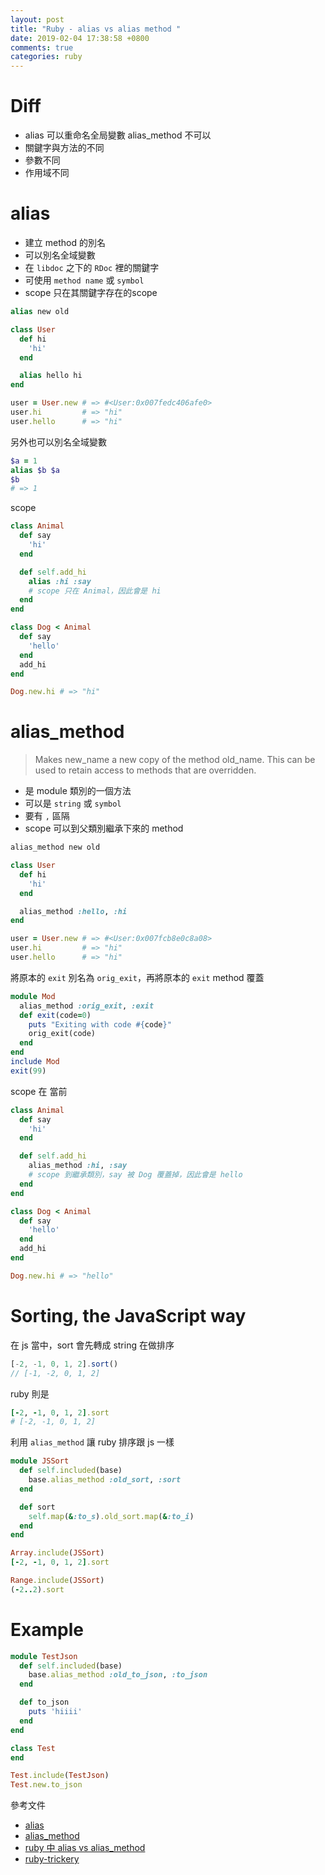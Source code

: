 ```yaml
---
layout: post
title: "Ruby - alias vs alias method "
date: 2019-02-04 17:38:58 +0800
comments: true
categories: ruby
---
```


<!-- more -->

# Diff

* alias 可以重命名全局變數 alias_method 不可以
* 關鍵字與方法的不同
* 參數不同
* 作用域不同

# alias

* 建立 method 的別名
* 可以別名全域變數
* 在 `libdoc` 之下的 `RDoc` 裡的關鍵字
* 可使用 `method name` 或 `symbol`
* scope 只在其關鍵字存在的scope

```ruby
alias new old
```

```ruby
class User
  def hi
    'hi'
  end

  alias hello hi
end

user = User.new # => #<User:0x007fedc406afe0>
user.hi         # => "hi"
user.hello      # => "hi"
```

另外也可以別名全域變數

```ruby
$a = 1
alias $b $a
$b
# => 1
```
scope

```ruby
class Animal
  def say
    'hi'
  end

  def self.add_hi
    alias :hi :say
    # scope 只在 Animal，因此會是 hi
  end
end

class Dog < Animal
  def say
    'hello'
  end
  add_hi
end

Dog.new.hi # => "hi"
```

# alias_method

> Makes new_name a new copy of the method old_name. This can be used to retain access to methods that are overridden.

* 是 module 類別的一個方法
* 可以是 `string` 或 `symbol`
* 要有 `,` 區隔
* scope 可以到父類別繼承下來的 method

```ruby
alias_method new old
```

```ruby
class User
  def hi
    'hi'
  end

  alias_method :hello, :hi
end

user = User.new # => #<User:0x007fcb8e0c8a08>
user.hi         # => "hi"
user.hello      # => "hi"
```

將原本的 `exit` 別名為 `orig_exit`，再將原本的 `exit` method 覆蓋

```ruby
module Mod
  alias_method :orig_exit, :exit
  def exit(code=0)
    puts "Exiting with code #{code}"
    orig_exit(code)
  end
end
include Mod
exit(99)
```

scope 在 當前

```ruby
class Animal
  def say
    'hi'
  end

  def self.add_hi
    alias_method :hi, :say
    # scope 到繼承類別，say 被 Dog 覆蓋掉，因此會是 hello
  end
end

class Dog < Animal
  def say
    'hello'
  end
  add_hi
end

Dog.new.hi # => "hello"
```

# Sorting, the JavaScript way

在 js 當中，sort 會先轉成 string 在做排序

```js
[-2, -1, 0, 1, 2].sort()
// [-1, -2, 0, 1, 2]
```

ruby 則是

```ruby
[-2, -1, 0, 1, 2].sort
# [-2, -1, 0, 1, 2]
```

利用 `alias_method` 讓 ruby 排序跟 js 一樣

```ruby
module JSSort
  def self.included(base)
    base.alias_method :old_sort, :sort
  end

  def sort
    self.map(&:to_s).old_sort.map(&:to_i)
  end
end
```

```ruby
Array.include(JSSort)
[-2, -1, 0, 1, 2].sort

Range.include(JSSort)
(-2..2).sort
```

# Example

```ruby
module TestJson
  def self.included(base)
    base.alias_method :old_to_json, :to_json
  end

  def to_json
    puts 'hiiii'
  end
end

class Test
end

Test.include(TestJson)
Test.new.to_json
```

參考文件

* [alias](http://ruby-doc.org/stdlib-2.5.1/libdoc/rdoc/rdoc/RDoc/Alias.html)
* [alias_method](https://ruby-doc.org/core-2.2.2/Module.html#method-i-alias_method)
* [ruby 中 alias vs alias_method](https://www.jianshu.com/p/cebbdf6d5672)
* [ruby-trickery](https://ryanbigg.com/2019/03/ruby-trickery)
